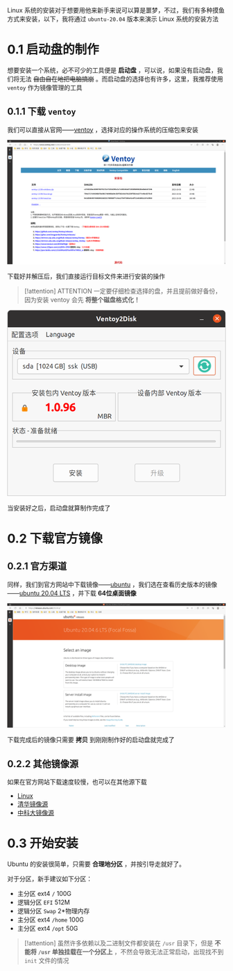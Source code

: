 Linux 系统的安装对于想要用他来新手来说可以算是噩梦，不过，我们有多种摸鱼方式来安装，以下，我将通过 `ubuntu-20.04` 版本来演示 Linux 系统的安装方法

# 0.1 启动盘的制作

想要安装一个系统，必不可少的工具便是 **启动盘** ，可以说，如果没有启动盘，我们将无法 ~~自由自在地把电脑搞崩~~ 。而启动盘的选择也有许多，这里，我推荐使用 `ventoy` 作为镜像管理的工具

## 0.1.1 下载 `ventoy` 

我们可以直接从官网——[ventoy](https://www.ventoy.net/cn/) ，选择对应的操作系统的压缩包来安装

![](./imgs/ventoy官网.png)

下载好并解压后，我们直接运行目标文件来进行安装的操作

> [!attention] ATTENTION
> 一定要仔细检查选择的盘，并且提前做好备份，因为安装 ventoy 会先 **将整个磁盘格式化！**

![](./imgs/ventoy安装.png)

当安装好之后，启动盘就算制作完成了

# 0.2 下载官方镜像

## 0.2.1 官方渠道

同样，我们到官方网站中下载镜像——[ubuntu](https://cn.ubuntu.com/) ，我们选在查看历史版本的镜像——[ubuntu 20.04 LTS](https://releases.ubuntu.com/20.04.6/) ，并下载 **64位桌面镜像** 

![](./imgs/ubuntu-20.04.png)

下载完成后的镜像只需要 **拷贝** 到刚刚制作好的启动盘就完成了

## 0.2.2 其他镜像源

如果在官方网站下载速度较慢，也可以在其他源下载

- [Linux](https://www.linux.org/pages/download/)
- [清华镜像源](https://mirrors.tuna.tsinghua.edu.cn/)
- [中科大镜像源](https://mirrors.ustc.edu.cn/)

# 0.3 开始安装

Ubuntu 的安装很简单，只需要 **合理地分区** ，并按引导走就好了。

对于分区，新手建议如下分区：

- 主分区 ext4 `/` 100G
- 逻辑分区 `EFI` 512M
- 逻辑分区 `Swap` 2\*物理内存
- 主分区 ext4 `/home` 100G 
- 主分区 ext4 `/opt` 50G

> [!attention] 
> 虽然许多依赖以及二进制文件都安装在 `/usr` 目录下，但是 **不能将 `/usr` 单独挂载在一个分区上** ，不然会导致无法正常启动，出现找不到 `init` 文件的情况

